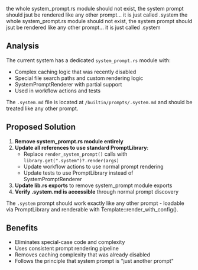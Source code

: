 the whole system_prompt.rs module should not exist, the system prompt should jsut be rendered like any other prompt... it is just called .system
the whole system_prompt.rs module should not exist, the system prompt should jsut be rendered like any other prompt... it is just called .system

## Analysis

The current system has a dedicated `system_prompt.rs` module with:
- Complex caching logic that was recently disabled 
- Special file search paths and custom rendering logic
- SystemPromptRenderer with partial support
- Used in workflow actions and tests

The `.system.md` file is located at `/builtin/prompts/.system.md` and should be treated like any other prompt.

## Proposed Solution

1. **Remove system_prompt.rs module entirely**
2. **Update all references to use standard PromptLibrary**:
   - Replace `render_system_prompt()` calls with `library.get(".system")?.render(args)`
   - Update workflow actions to use normal prompt rendering
   - Update tests to use PromptLibrary instead of SystemPromptRenderer
3. **Update lib.rs exports** to remove system_prompt module exports
4. **Verify .system.md is accessible** through normal prompt discovery

The `.system` prompt should work exactly like any other prompt - loadable via PromptLibrary and renderable with Template::render_with_config().

## Benefits

- Eliminates special-case code and complexity
- Uses consistent prompt rendering pipeline 
- Removes caching complexity that was already disabled
- Follows the principle that system prompt is "just another prompt"